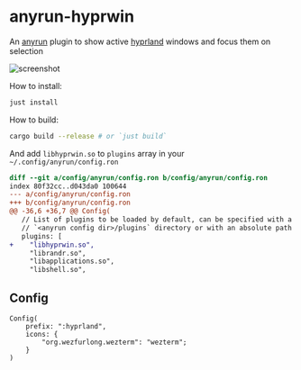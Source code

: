 # anyrun-hyprwin

An [anyrun](https://github.com/Kirottu/anyrun) plugin to show active [hyprland](https://hyprland.org/) windows and focus them on selection


![screenshot](assets/screenshot.png)

How to install:
```sh
just install
```
How to build:
```sh
cargo build --release # or `just build`
```

And add `libhyprwin.so` to `plugins` array in your  `~/.config/anyrun/config.ron`

```diff
diff --git a/config/anyrun/config.ron b/config/anyrun/config.ron
index 80f32cc..d043da0 100644
--- a/config/anyrun/config.ron
+++ b/config/anyrun/config.ron
@@ -36,6 +36,7 @@ Config(
   // List of plugins to be loaded by default, can be specified with a relative path to be loaded from the
   // `<anyrun config dir>/plugins` directory or with an absolute path to just load the file the path points to.
   plugins: [
+    "libhyprwin.so",
     "librandr.so",
     "libapplications.so",
     "libshell.so",
```


## Config

```ron
Config(
    prefix: ":hyprland",
    icons: {
        "org.wezfurlong.wezterm": "wezterm";
    }
)
```

